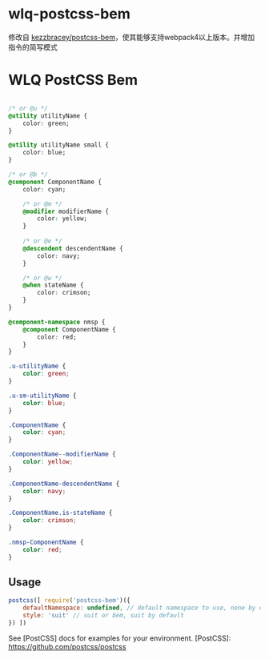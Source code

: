 # wlq-postcss-bem
修改自 [kezzbracey/postcss-bem](https://github.com/kezzbracey/postcss-bem)，使其能够支持webpack4以上版本。并增加指令的简写模式

# WLQ PostCSS Bem

```css

/* or @u */
@utility utilityName {
    color: green;
}

@utility utilityName small {
    color: blue;
}

/* or @b */
@component ComponentName {
    color: cyan;

    /* or @m */
    @modifier modifierName {
        color: yellow;
    }
  
    /* or @e */
    @descendent descendentName {
        color: navy;
    }

    /* or @w */
    @when stateName {
        color: crimson;
    }
}

@component-namespace nmsp {
    @component ComponentName {
        color: red;
    }
}
```

```css
.u-utilityName {
    color: green;
}

.u-sm-utilityName {
    color: blue;
}

.ComponentName {
    color: cyan;
}

.ComponentName--modifierName {
    color: yellow;
}

.ComponentName-descendentName {
    color: navy;
}

.ComponentName.is-stateName {
    color: crimson;
}

.nmsp-ComponentName {
    color: red;
}
```

## Usage

```js
postcss([ require('postcss-bem')({
    defaultNamespace: undefined, // default namespace to use, none by default
    style: 'suit' // suit or bem, suit by default
}) ])
```

See [PostCSS] docs for examples for your environment.
[PostCSS]: https://github.com/postcss/postcss
